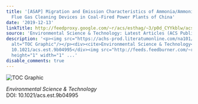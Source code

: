 ```yaml
---
title: '[ASAP] Migration and Emission Characteristics of Ammonia/Ammonium through
  Flue Gas Cleaning Devices in Coal-Fired Power Plants of China'
date: '2019-12-13'
linkTitle: http://feedproxy.google.com/~r/acs/esthag/~3/p0d_CYYkblw/acs.est.9b04995
source: 'Environmental Science & Technology: Latest Articles (ACS Publications)'
description: '<p><img src="https://achs-prod.literatumonline.com/na101/home/literatum/publisher/achs/journals/content/esthag/0/esthag.ahead-of-print/acs.est.9b04995/20191213/images/medium/es9b04995_0005.gif"
  alt="TOC Graphic"/></p><div><cite>Environmental Science & Technology</cite></div><div>DOI:
  10.1021/acs.est.9b04995</div><img src="http://feeds.feedburner.com/~r/acs/esthag/~4/p0d_CYYkblw"
  height="1" width="1" ...'
disable_comments: true
---
```

<p><img src="https://achs-prod.literatumonline.com/na101/home/literatum/publisher/achs/journals/content/esthag/0/esthag.ahead-of-print/acs.est.9b04995/20191213/images/medium/es9b04995_0005.gif" alt="TOC Graphic"/></p><div><cite>Environmental Science & Technology</cite></div><div>DOI: 10.1021/acs.est.9b04995</div><img src="http://feeds.feedburner.com/~r/acs/esthag/~4/p0d_CYYkblw" height="1" width="1" ...